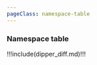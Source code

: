 ```yaml
---
pageClass: namespace-table
---
```


### Namespace table

!!!include(dipper_diff.md)!!!


<style lang="css">

  .namespace-table .theme-default-content {
    max-width: 100%;
    margin: 0;
  }

  .namespace-table .theme-default-content td {
    font-size: 15px;
    max-width: 250px;
  }
  
  .namespace-table .page {
    padding-left: 10em;
  }

</style>
